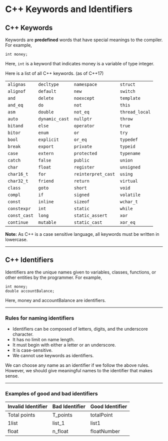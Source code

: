 # C++ Keywords and Identifiers

## C++ Keywords

Keywords are **predefined** words that have special meanings to the compiler. For example,

```
int money;
```

Here, `int` is a keyword that indicates money is a variable of type integer.

Here is a list of all C++ keywords. (as of C++17)

|   |   |   |   |
|---|---|---|---|
|`alignas`|`decltype`|`namespace`|`struct`|
|`alignof`|`default`|`new`|`switch`|
|`and`|`delete`|`noexcept`|`template`|
|`and_eq`|`do`|`not`|`this`|
|`asm`|`double`|`not_eq`|`thread_local`|
|`auto`|`dynamic_cast`|`nullptr`|`throw`|
|`bitand`|`else`|`operator`|`true`|
|`bitor`|`enum`|`or`|`try`|
|`bool`|`explicit`|`or_eq`|`typedef`|
|`break`|`export`|`private`|`typeid`|
|`case`|`extern`|`protected`|`typename`|
|`catch`|`false`|`public`|`union`|
|`char`|`float`|`register`|`unsigned`|
|`char16_t`|`for`|`reinterpret_cast`|`using`|
|`char32_t`|`friend`|`return`|`virtual`|
|`class`|`goto`|`short`|`void`|
|`compl`|`if`|`signed`|`volatile`|
|`const`|`inline`|`sizeof`|`wchar_t`|
|`constexpr`|`int`|`static`|`while`|
|`const_cast`|`long`|`static_assert`|`xor`|
|`continue`|`mutable`|`static_cast`|`xor_eq`|

**Note:** As C++ is a case sensitive language, all keywords must be written in lowercase.

---

## C++ Identifiers

Identifiers are the unique names given to variables, classes, functions, or other entities by the programmer. For example,

```
int money;
double accountBalance;
```

Here, money and accountBalance are identifiers.

---

### Rules for naming identifiers

- Identifiers can be composed of letters, digits, and the underscore character.
- It has no limit on name length.
- It must begin with either a letter or an underscore.
- It is case-sensitive.
- We cannot use keywords as identifiers.

We can choose any name as an identifier if we follow the above rules. However, we should give meaningful names to the identifier that makes sense.

---

### Examples of good and bad identifiers

| Invalid Identifier | Bad Identifier | Good Identifier |
| ------------------ | -------------- | --------------- |
| Total points       | T_points       | totalPoint      |
| 1list              | list_1         | list1           |
| float              | n_float        | floatNumber     |